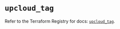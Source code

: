 # `upcloud_tag`

Refer to the Terraform Registry for docs: [`upcloud_tag`](https://registry.terraform.io/providers/upcloudltd/upcloud/5.4.0/docs/resources/tag).
